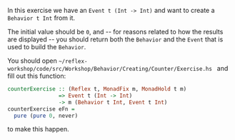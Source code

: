In this exercise we have an `Event t (Int -> Int)` and want to create a `Behavior t Int` from it.

The initial value should be `0`, and -- for reasons related to how the results are displayed -- you should return both the `Behavior` and the `Event` that is used to build the `Behavior`.

You should open
`~/reflex-workshop/code/src/Workshop/Behavior/Creating/Counter/Exercise.hs `
and fill out this function:

```haskell
counterExercise :: (Reflex t, MonadFix m, MonadHold t m)
                => Event t (Int -> Int)
                -> m (Behavior t Int, Event t Int)
counterExercise eFn =
  pure (pure 0, never)
```

to make this happen.
